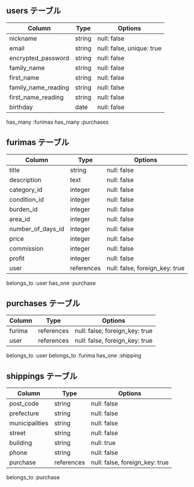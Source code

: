 ## users テーブル

| Column              | Type          | Options                        |
|---------------------|---------------|--------------------------------|
| nickname            | string        | null: false                    |
| email               | string        | null: false, unique: true      |
| encrypted_password  | string        | null: false                    |
| family_name         | string        | null: false                    |
| first_name          | string        | null: false                    |
| family_name_reading | string        | null: false                    |
| first_name_reading  | string        | null: false                    |
| birthday            | date          | null: false                    |

has_many :furimas
has_many :purchases

## furimas テーブル

| Column              | Type          | Options                        |
|---------------------|---------------|--------------------------------|
| title               | string        | null: false                    |
| description         | text          | null: false                    |
| category_id         | integer       | null: false                    |
| condition_id        | integer       | null: false                    |
| burden_id           | integer       | null: false                    |
| area_id             | integer       | null: false                    |
| number_of_days_id   | integer       | null: false                    |
| price               | integer       | null: false                    |
| commission          | integer       | null: false                    |
| profit              | integer       | null: false                    |
| user                | references    | null: false, foreign_key: true |

belongs_to :user
has_one :purchase

## purchases テーブル

| Column              | Type          | Options                        |
|---------------------|---------------|--------------------------------|
| furima              | references    | null: false, foreign_key: true |
| user                | references    | null: false, foreign_key: true |

belongs_to :user
belongs_to :furima
has_one :shipping

## shippings テーブル

| Column              | Type          | Options                        |
|---------------------|---------------|--------------------------------|
| post_code           | string        | null: false                    |
| prefecture          | string        | null: false                    |
| municipalities      | string        | null: false                    |
| street              | string        | null: false                    |
| building            | string        | null: true                     |
| phone               | string        | null: false                    |
| purchase            | references    | null: false, foreign_key: true |

belongs_to :purchase